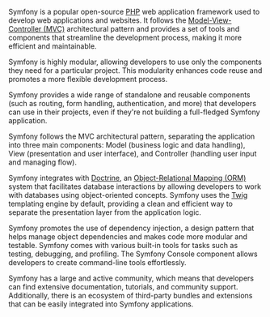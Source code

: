 Symfony is a popular open-source [PHP](../programming/php.md) web application framework used to develop web applications and websites. It follows the [Model-View-Controller (MVC)](../misc/mvc.md) architectural pattern and provides a set of tools and components that streamline the development process, making it more efficient and maintainable.

Symfony is highly modular, allowing developers to use only the components they need for a particular project. This modularity enhances code reuse and promotes a more flexible development process.

Symfony provides a wide range of standalone and reusable components (such as routing, form handling, authentication, and more) that developers can use in their projects, even if they're not building a full-fledged Symfony application.

Symfony follows the MVC architectural pattern, separating the application into three main components: Model (business logic and data handling), View (presentation and user interface), and Controller (handling user input and managing flow).

Symfony integrates with [Doctrine](../programming/doctrine.md), an [Object-Relational Mapping (ORM)](../programming/orp.md) system that facilitates database interactions by allowing developers to work with databases using object-oriented concepts. Symfony uses the [Twig](../web/twig.md) templating engine by default, providing a clean and efficient way to separate the presentation layer from the application logic.

Symfony promotes the use of dependency injection, a design pattern that helps manage object dependencies and makes code more modular and testable. Symfony comes with various built-in tools for tasks such as testing, debugging, and profiling. The Symfony Console component allows developers to create command-line tools effortlessly.

Symfony has a large and active community, which means that developers can find extensive documentation, tutorials, and community support. Additionally, there is an ecosystem of third-party bundles and extensions that can be easily integrated into Symfony applications.
